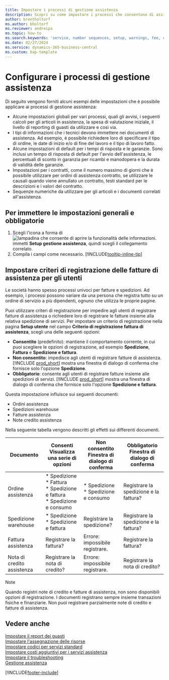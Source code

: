 ```yaml
---
title: Impostare i processi di gestione assistenza
description: Scopri su come impostare i processi che consentono di assicurarsi che i clienti siano soddisfatti dei tuoi servizi.
author: brentholtorf
ms.author: bholtorf
ms.reviewer: andreipa
ms.topic: how-to
ms.search.keywords: 'service, number sequences, setup, warnings, fee, contracts, warranties'
ms.date: 02/27/2024
ms.service: dynamics-365-business-central
ms.custom: bap-template
---
```


# <a name="configure-service-management-processes"></a>Configurare i processi di gestione assistenza

Di seguito vengono forniti alcuni esempi delle impostazioni che è possibile applicare ai processi di gestione assistenza:  
  
* Alcune impostazioni globali per vari processi, quali gli avvisi, i seguenti calcoli per gli articoli in assistenza, la spesa di valutazione iniziale, il livello di reporting di guasti da utilizzare e così via.  
* I tipi di informazioni che i tecnici devono immettere nei documenti di assistenza. Ad esempio, è possibile richiedere loro di specificare il tipo di ordine, le date di inizio e/o di fine del lavoro e il tipo di lavoro fatto.  
* Alcune impostazioni di default per i tempi di risposta e le garanzie. Sono inclusi un tempo di risposta di default per l'avvio dell'assistenza, le percentuali di sconto in garanzia per ricambi e manodopera e la durata di validità delle garanzie.  
* Impostazioni per i contratti, come il numero massimo di giorni che è possibile utilizzare per ordini di assistenza contratto, se utilizzare le causali quando viene annullato un contratto, testi standard per le descrizioni e i valori del contratto.  
* Sequenze numeriche da utilizzare per gli articoli e i documenti correlati all'assistenza.  

## <a name="to-enter-general-and-mandatory-settings"></a>Per immettere le impostazioni generali e obbligatorie

1. Scegli l'icona a forma di ![lampadina che consente di aprire la funzionalità delle informazioni.](media/ui-search/search_small.png "Informazioni sull'operazione che si desidera eseguire") immetti **Setup gestione assistenza**, quindi scegli il collegamento correlato.
2. Compila i campi come necessario. [!INCLUDE[tooltip-inline-tip](includes/tooltip-inline-tip_md.md)]  

## <a name="set-up-service-invoice-posting-policies-for-users"></a>Impostare criteri di registrazione delle fatture di assistenza per gli utenti

Le società hanno spesso processi univoci per fatture e spedizioni. Ad esempio, i processi possono variare da una persona che registra tutto su un ordine di servizio a più dipendenti, ognuno che utilizza le proprie pagine.

Puoi utilizzare criteri di registrazione per impedire agli utenti di registrare fatture di assistenza o richiedere loro di registrare le fatture insieme alla relativa spedizione di servizi. Per impostare un criterio di registrazione nella pagina **Setup utente** nel campo **Criterio di registrazione fattura di assistenza**, scegli una delle seguenti opzioni:

* **Consentito** (predefinito): mantiene il comportamento corrente, in cui puoi scegliere le opzioni di registrazione, ad esempio **Spedizione**, **Fattura** e **Spedizione e fattura**.
* **Non consentito**: impedisce agli utenti di registrare fatture di assistenza. [!INCLUDE [prod_short](includes/prod_short.md)] mostra una finestra di dialogo di conferma che fornisce solo l'opzione **Spedizione**.
* **Obbligatorio**: consente agli utenti di registrare fatture insieme alle spedizioni di servizi. [!INCLUDE [prod_short](includes/prod_short.md)] mostra una finestra di dialogo di conferma che fornisce solo l'opzione **Spedizione e fattura**.

Questa impostazione influisce sui seguenti documenti:

* Ordini assistenza
* Spedizioni warehouse
* Fatture assistenza
* Note credito assistenza

Nella seguente tabella vengono descritti gli effetti sui differenti documenti.

|Documento  |Consenti<br>Visualizza una serie di opzioni   |Non consentito<br>Finestra di dialogo di conferma  |Obbligatorio<br>Finestra di dialogo di conferma  |
|---------|---------|---------|---------|
|Ordine assistenza     | * Spedizione<br>* Fattura<br>* Spedizione e fattura<br>* Spedizione e consumo         |* Spedizione<br>* Spedizione e consumo  |Registrare la spedizione e la fattura?         |
|Spedizione warehouse     |* Spedizione<br>* Spedizione e fattura         |Registrare la spedizione?         | Registrare la spedizione e la fattura?        |
|Fattura assistenza     | Registrare la fattura?         | Errore: impossibile registrare.       |Registrare la fattura?         |
|Nota di credito assistenza     | Registrare la nota di credito?         | Errore: impossibile registrare.        |Registrare la nota di credito?         |

> [!NOTE]
> Quando registri note di credito e fatture di assistenza, non sono disponibili opzioni di registrazione. I documenti registrano sempre insieme transazioni fisiche e finanziarie. Non puoi registrare parzialmente note di credito e fatture di assistenza.

## <a name="see-also"></a>Vedere anche

[Impostare il report dei guasti](service-how-setup-fault-reporting.md)  
[Impostare l'assegnazione delle risorse](service-how-setup-resource-allocation.md)  
[Impostare codici per servizi standard](service-how-setup-service-coding.md)  
[Impostare costi aggiuntivi per i servizi assistenza](service-how-setup-service-costs-pricing.md)  
[Impostare il troubleshooting](service-how-setup-troubleshooting.md)  
[Gestione assistenza](service-service.md)  


[!INCLUDE[footer-include](includes/footer-banner.md)]
